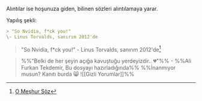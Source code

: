 Alıntılar ise hoşunuza giden, bilinen sözleri alıntılamaya yarar.

Yapılış şekli:
```md
> "So Nvidia, f*ck you!"
\- Linus Torvalds, sanırım 2012'de
```

> "So Nvidia, f*ck you!"
\- Linus Torvalds, sanırım 2012'de[^1]


> %%"Belki de her şeyin açığa kavuştuğu yerdeyizdir.. 💔"%%
\- %%Ali Furkan Tekdemir, Bu dosyayı hazırladığında%%
%%İnanmıyor musun? Kanıtı burda 😸 ![[Gizli Yorumlar]]%%

[^1]:[O Meşhur Söz](https://www.youtube.com/watch?v=RwnRsPBi88c)

